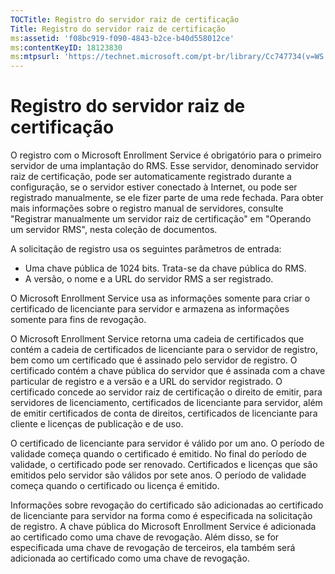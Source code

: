 ```yaml
---
TOCTitle: Registro do servidor raiz de certificação
Title: Registro do servidor raiz de certificação
ms:assetid: 'f08bc919-f090-4843-b2ce-b40d558012ce'
ms:contentKeyID: 18123830
ms:mtpsurl: 'https://technet.microsoft.com/pt-br/library/Cc747734(v=WS.10)'
---
```


Registro do servidor raiz de certificação
=========================================

O registro com o Microsoft Enrollment Service é obrigatório para o primeiro servidor de uma implantação do RMS. Esse servidor, denominado servidor raiz de certificação, pode ser automaticamente registrado durante a configuração, se o servidor estiver conectado à Internet, ou pode ser registrado manualmente, se ele fizer parte de uma rede fechada. Para obter mais informações sobre o registro manual de servidores, consulte "Registrar manualmente um servidor raiz de certificação" em "Operando um servidor RMS", nesta coleção de documentos.

A solicitação de registro usa os seguintes parâmetros de entrada:

-   Uma chave pública de 1024 bits. Trata-se da chave pública do RMS.
-   A versão, o nome e a URL do servidor RMS a ser registrado.

O Microsoft Enrollment Service usa as informações somente para criar o certificado de licenciante para servidor e armazena as informações somente para fins de revogação.

O Microsoft Enrollment Service retorna uma cadeia de certificados que contém a cadeia de certificados de licenciante para o servidor de registro, bem como um certificado que é assinado pelo servidor de registro. O certificado contém a chave pública do servidor que é assinada com a chave particular de registro e a versão e a URL do servidor registrado. O certificado concede ao servidor raiz de certificação o direito de emitir, para servidores de licenciamento, certificados de licenciante para servidor, além de emitir certificados de conta de direitos, certificados de licenciante para cliente e licenças de publicação e de uso.

O certificado de licenciante para servidor é válido por um ano. O período de validade começa quando o certificado é emitido. No final do período de validade, o certificado pode ser renovado. Certificados e licenças que são emitidos pelo servidor são válidos por sete anos. O período de validade começa quando o certificado ou licença é emitido.

Informações sobre revogação do certificado são adicionadas ao certificado de licenciante para servidor na forma como é especificada na solicitação de registro. A chave pública do Microsoft Enrollment Service é adicionada ao certificado como uma chave de revogação. Além disso, se for especificada uma chave de revogação de terceiros, ela também será adicionada ao certificado como uma chave de revogação.
